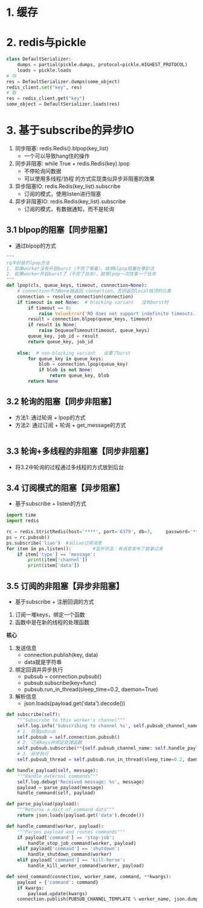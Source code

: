 # 1. 缓存
# 2. redis与pickle
~~~python
class DefaultSerializer:
    dumps = partial(pickle.dumps, protocol=pickle.HIGHEST_PROTOCOL)
    loads = pickle.loads
# 存
res = DefaultSerializer.dumps(some_object)
redis_client.set("key", res)
# 取
res = redis_client.get("key")
some_object = DefaultSerializer.loads(res)
~~~
# 3. 基于subscribe的异步IO
1. 同步阻塞: redis.Redis().blpop(key_list)
    - 一个可以导致hang住的操作
2. 同步非阻塞: while True + redis.Redis(key).lpop
    - 不停轮询问数据
    - 可以使用多线程/协程 的方式实现类似异步非阻塞的效果
3. 异步阻塞IO: redis.Redis(key_list).subscribe
    - 订阅的模式，使用listen进行阻塞
4. 异步非阻塞IO: redis.Redis(key_list).subscribe
    - 订阅的模式，有数据通知，而不是轮询
## 3.1 blpop的阻塞【同步阻塞】
- 通过blpop的方式
~~~python
"""
rq中封装的lpop方法
1. 如果worker没有开启burst（干完了等着），就用blpop阻塞在哪趴活
2. 如果worker开启burst了（干完了自杀），就用lpop一次性拿一个任务
"""
def lpop(cls, queue_keys, timeout, connection=None):
    # connection不为None就返回 connection，否则返回local栈顶的元素
    connection = resolve_connection(connection)
    if timeout is not None:  # blocking variant   没有burst时
        if timeout == 0:
            raise ValueError('RQ does not support indefinite timeouts. Please pick a timeout value > 0')
        result = connection.blpop(queue_keys, timeout)
        if result is None:
            raise DequeueTimeout(timeout, queue_keys)
        queue_key, job_id = result
        return queue_key, job_id
    
    else:  # non-blocking variant   设置了burst
        for queue_key in queue_keys:
            blob = connection.lpop(queue_key)
            if blob is not None:
                return queue_key, blob
        return None
~~~
## 3.2 轮询的阻塞【同步非阻塞】
- 方法1: 通过轮询 + lpop的方式
- 方法2: 通过订阅 + 轮询 + get_message的方式
~~~python

~~~
## 3.3 轮询+多线程的非阻塞【同步非阻塞】
- 将3.2中轮询的过程通过多线程的方式放到后台
## 3.4 订阅模式的阻塞【异步阻塞】
- 基于subscribe + listen的方式
~~~python
import time
import redis

rc = redis.StrictRedis(host='****', port='6379', db=3,     password='******')
ps = rc.pubsub()
ps.subscribe('liao')  #从liao订阅消息
for item in ps.listen():        #监听状态：有消息发布了就拿过来
    if item['type'] == 'message':
        print(item['channel'])
        print(item['data'])
~~~
## 3.5 订阅的非阻塞【异步非阻塞】
- 基于subscribe + 注册回调的方式
1. 订阅一堆keys，绑定一个函数
2. 函数中是在新的线程的处理函数

**核心**
1. 发送信息
    - connection.publish(key, data)
    - data就是字符串
2. 绑定回调并异步执行
    - pubsub = connection.pubsub()
    - pubsub.subscribe(key=func)
    - pubsub.run_in_thread(sleep_time=0.2, daemon=True)
3. 解析信息
    - json.loads(payload.get('data').decode())
~~~python
def subscribe(self):
    """Subscribe to this worker's channel"""
    self.log.info('Subscribing to channel %s', self.pubsub_channel_name)
    # 1. 获取pubsub
    self.pubsub = self.connection.pubsub()
    # 2. 订阅keys并绑定处理函数
    self.pubsub.subscribe(**{self.pubsub_channel_name: self.handle_payload})
    # 3. 异步执行
    self.pubsub_thread = self.pubsub.run_in_thread(sleep_time=0.2, daemon=True)

def handle_payload(self, message):
    """Handle external commands"""
    self.log.debug('Received message: %s', message)
    payload = parse_payload(message)
    handle_command(self, payload)

def parse_payload(payload):
    """Returns a dict of command data"""
    return json.loads(payload.get('data').decode())

def handle_command(worker, payload):
    """Parses payload and routes commands"""
    if payload['command'] == 'stop-job':
        handle_stop_job_command(worker, payload)
    elif payload['command'] == 'shutdown':
        handle_shutdown_command(worker)
    elif payload['command'] == 'kill-horse':
        handle_kill_worker_command(worker, payload)

def send_command(connection, worker_name, command, **kwargs):
    payload = {'command': command}
    if kwargs:
        payload.update(kwargs)
    connection.publish(PUBSUB_CHANNEL_TEMPLATE % worker_name, json.dumps(payload))
~~~